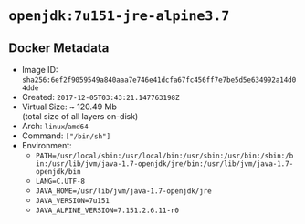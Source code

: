 # `openjdk:7u151-jre-alpine3.7`

## Docker Metadata

- Image ID: `sha256:6ef2f9059549a840aaa7e746e41dcfa67fc456ff7e7be5d5e634992a14d04dde`
- Created: `2017-12-05T03:43:21.147763198Z`
- Virtual Size: ~ 120.49 Mb  
  (total size of all layers on-disk)
- Arch: `linux`/`amd64`
- Command: `["/bin/sh"]`
- Environment:
  - `PATH=/usr/local/sbin:/usr/local/bin:/usr/sbin:/usr/bin:/sbin:/bin:/usr/lib/jvm/java-1.7-openjdk/jre/bin:/usr/lib/jvm/java-1.7-openjdk/bin`
  - `LANG=C.UTF-8`
  - `JAVA_HOME=/usr/lib/jvm/java-1.7-openjdk/jre`
  - `JAVA_VERSION=7u151`
  - `JAVA_ALPINE_VERSION=7.151.2.6.11-r0`
